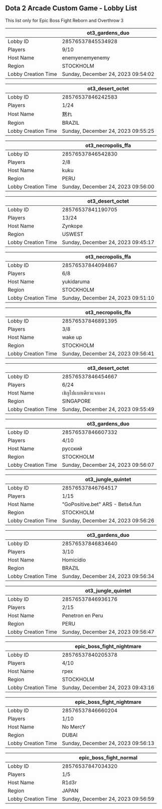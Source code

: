 ## Dota 2 Arcade Custom Game - Lobby List

This list only for Epic Boss Fight Reborn and Overthrow 3

|  | ot3_gardens_duo |
| ------ | ------ |
| Lobby ID | 28576537845534928 |
| Players | 9/10 |
| Host Name | enemyenemyenemy |
| Region | STOCKHOLM |
| Lobby Creation Time | Sunday, December 24, 2023 09:54:02 |


|  | ot3_desert_octet |
| ------ | ------ |
| Lobby ID | 28576537846242583 |
| Players | 1/24 |
| Host Name | 黙れ |
| Region | BRAZIL |
| Lobby Creation Time | Sunday, December 24, 2023 09:55:25 |


|  | ot3_necropolis_ffa |
| ------ | ------ |
| Lobby ID | 28576537846542830 |
| Players | 2/8 |
| Host Name | kuku |
| Region | PERU |
| Lobby Creation Time | Sunday, December 24, 2023 09:56:00 |


|  | ot3_desert_octet |
| ------ | ------ |
| Lobby ID | 28576537841190705 |
| Players | 13/24 |
| Host Name | Zynkope |
| Region | USWEST |
| Lobby Creation Time | Sunday, December 24, 2023 09:45:17 |


|  | ot3_necropolis_ffa |
| ------ | ------ |
| Lobby ID | 28576537844094867 |
| Players | 6/8 |
| Host Name | yukidaruma |
| Region | STOCKHOLM |
| Lobby Creation Time | Sunday, December 24, 2023 09:51:10 |


|  | ot3_necropolis_ffa |
| ------ | ------ |
| Lobby ID | 28576537846891395 |
| Players | 3/8 |
| Host Name | wake up |
| Region | STOCKHOLM |
| Lobby Creation Time | Sunday, December 24, 2023 09:56:41 |


|  | ot3_desert_octet |
| ------ | ------ |
| Lobby ID | 28576537846454667 |
| Players | 6/24 |
| Host Name | เชิญไปแบกเดียวแจกเอง |
| Region | SINGAPORE |
| Lobby Creation Time | Sunday, December 24, 2023 09:55:49 |


|  | ot3_gardens_duo |
| ------ | ------ |
| Lobby ID | 28576537846607332 |
| Players | 4/10 |
| Host Name | русский |
| Region | STOCKHOLM |
| Lobby Creation Time | Sunday, December 24, 2023 09:56:07 |


|  | ot3_jungle_quintet |
| ------ | ------ |
| Lobby ID | 28576537846764517 |
| Players | 1/15 |
| Host Name | "GoPositive.bet" ARS - Bets4.fun |
| Region | STOCKHOLM |
| Lobby Creation Time | Sunday, December 24, 2023 09:56:26 |


|  | ot3_gardens_duo |
| ------ | ------ |
| Lobby ID | 28576537846834640 |
| Players | 3/10 |
| Host Name | Homicídio |
| Region | BRAZIL |
| Lobby Creation Time | Sunday, December 24, 2023 09:56:34 |


|  | ot3_jungle_quintet |
| ------ | ------ |
| Lobby ID | 28576537846936176 |
| Players | 2/15 |
| Host Name | Penetron en Peru |
| Region | PERU |
| Lobby Creation Time | Sunday, December 24, 2023 09:56:47 |


|  | epic_boss_fight_nightmare |
| ------ | ------ |
| Lobby ID | 28576537840205378 |
| Players | 4/10 |
| Host Name | грех |
| Region | STOCKHOLM |
| Lobby Creation Time | Sunday, December 24, 2023 09:43:16 |


|  | epic_boss_fight_nightmare |
| ------ | ------ |
| Lobby ID | 28576537846660204 |
| Players | 1/10 |
| Host Name | No MercY |
| Region | DUBAI |
| Lobby Creation Time | Sunday, December 24, 2023 09:56:13 |


|  | epic_boss_fight_normal |
| ------ | ------ |
| Lobby ID | 28576537847034320 |
| Players | 1/5 |
| Host Name | R1d3r |
| Region | JAPAN |
| Lobby Creation Time | Sunday, December 24, 2023 09:56:59 |


